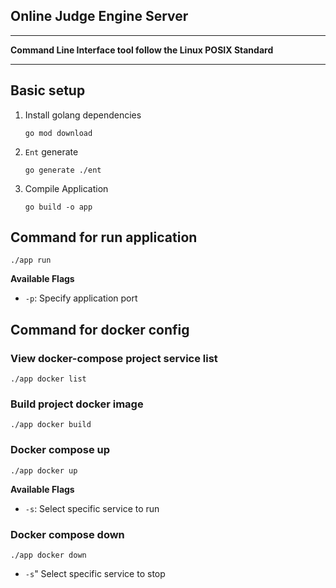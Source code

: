 ## Online Judge Engine Server

---
**Command Line Interface tool follow the Linux POSIX Standard**

---

## Basic setup

1. Install golang dependencies
    
    ```shell
   go mod download
   ```

2. `Ent` generate
   
    ```shell
   go generate ./ent
   ```

3. Compile Application
   
    ```shell
   go build -o app
   ```

## Command for run application

```shell
./app run
```
**Available Flags**

- `-p`: Specify application port

## Command for docker config

### View docker-compose project service list

```shell
./app docker list
```

### Build project docker image

```shell
./app docker build
```

### Docker compose up

```shell
./app docker up
```

**Available Flags**

- `-s`: Select specific service to run

### Docker compose down

```shell
./app docker down
```

- `-s`" Select specific service to stop
